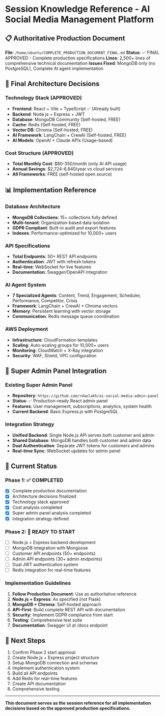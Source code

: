# Session Knowledge Reference - AI Social Media Management Platform

## 📋 Authoritative Production Document
**File**: `/home/ubuntu/COMPLETE_PRODUCTION_DOCUMENT_FINAL.md`
**Status**: ✅ FINAL APPROVED - Complete production specifications
**Lines**: 2,500+ lines of comprehensive technical documentation
**Issues Fixed**: MongoDB only (no PostgreSQL), Complete AI agent implementation

## 🎯 Final Architecture Decisions

### Technology Stack (APPROVED)
- **Frontend**: React + Vite + TypeScript ✅ (Already built)
- **Backend**: Node.js + Express + JWT
- **Database**: MongoDB Community (Self-hosted, FREE)
- **Cache**: Redis (Self-hosted, FREE)
- **Vector DB**: Chroma (Self-hosted, FREE)
- **AI Framework**: LangChain + CrewAI (Self-hosted, FREE)
- **AI Models**: OpenAI + Claude APIs (Usage-based)

### Cost Structure (APPROVED)
- **Total Monthly Cost**: $80-350/month (only AI API usage)
- **Annual Savings**: $2,724-6,840/year vs cloud services
- **All Frameworks**: FREE (self-hosted open source)

## 📊 Implementation Reference

### Database Architecture
- **MongoDB Collections**: 15+ collections fully defined
- **Multi-tenant**: Organization-based data isolation
- **GDPR Compliant**: Built-in audit and export features
- **Indexes**: Performance-optimized for 10,000+ users

### API Specifications
- **Total Endpoints**: 50+ REST API endpoints
- **Authentication**: JWT with refresh tokens
- **Real-time**: WebSocket for live features
- **Documentation**: Swagger/OpenAPI integration

### AI Agent System
- **7 Specialized Agents**: Content, Trend, Engagement, Scheduler, Performance, Competitor, Crisis
- **Framework**: LangChain + CrewAI + Chroma vectors
- **Memory**: Persistent learning with vector storage
- **Communication**: Redis message queue coordination

### AWS Deployment
- **Infrastructure**: CloudFormation templates
- **Scaling**: Auto-scaling groups for 10,000+ users
- **Monitoring**: CloudWatch + X-Ray integration
- **Security**: WAF, Shield, VPC configuration

## 🔗 Super Admin Panel Integration

### Existing Super Admin Panel
- **Repository**: `https://github.com/rdaulakh/ai-social-media-admin-panel`
- **Status**: ✅ Production-ready React admin panel
- **Features**: User management, subscriptions, analytics, system health
- **Current Backend**: Basic Express.js with PostgreSQL

### Integration Strategy
- **Unified Backend**: Single Node.js API serves both customer and admin
- **Shared Database**: MongoDB handles both customer and admin data
- **Dual Authentication**: Separate JWT tokens for customers and admins
- **Real-time Sync**: WebSocket updates for admin panel

## 🚀 Current Status

### Phase 1: ✅ COMPLETED
- [x] Complete production documentation
- [x] Architecture decisions finalized
- [x] Technology stack approved
- [x] Cost analysis completed
- [x] Super admin panel analysis completed
- [x] Integration strategy defined

### Phase 2: 🔄 READY TO START
- [ ] Node.js + Express backend development
- [ ] MongoDB integration with Mongoose
- [ ] Customer API endpoints (50+ endpoints)
- [ ] Admin API endpoints (30+ admin endpoints)
- [ ] Dual JWT authentication system
- [ ] Redis integration for real-time features

### Implementation Guidelines
1. **Follow Production Document**: Use as authoritative reference
2. **Node.js + Express**: As specified (not Flask)
3. **MongoDB + Chroma**: Self-hosted approach
4. **API-First**: Build complete REST API with documentation
5. **Security**: Implement GDPR compliance from start
6. **Testing**: Comprehensive test suite
7. **Documentation**: Swagger UI at /docs endpoint

## 📝 Next Steps
1. Confirm Phase 2 start approval
2. Create Node.js + Express project structure
3. Setup MongoDB connection and schemas
4. Implement authentication system
5. Build all API endpoints
6. Add Redis for real-time features
7. Create API documentation
8. Comprehensive testing

---
**This document serves as the session reference for all implementation decisions based on the approved production specifications.**

